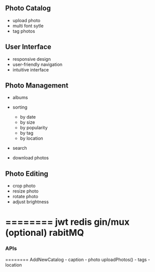 ## Photo Catalog
+ upload photo
+ multi font sytle
+ tag photos

## User Interface
+ responsive design
+ user-friendly navigation
+ intuitive interface

## Photo Management
+ albums
+ sorting
    + by date
    + by size
    + by popularity
    + by tag
    + by location

+ search
+ download photos

## Photo Editing
+ crop photo
+ resize photo
+ rotate photo
+ adjust brightness


========
jwt
redis
gin/mux (optional)
rabitMQ
========

### APIs
========
AddNewCatalog
    - caption
    - photo uploadPhotos()
    - tags
    - location